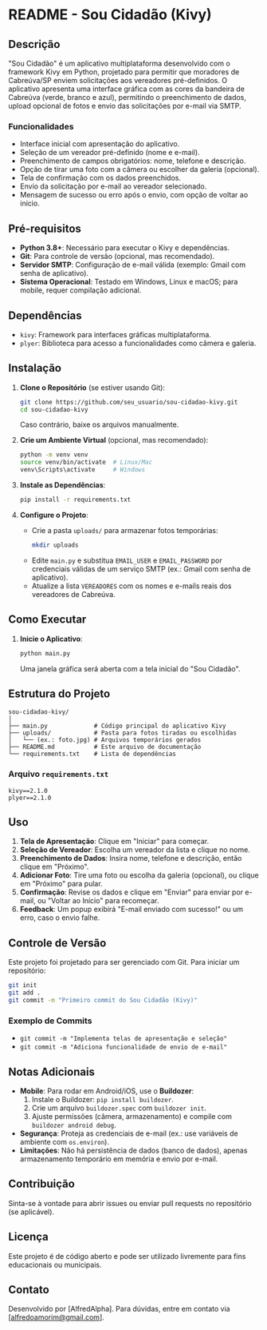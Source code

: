 # README - Sou Cidadão (Kivy)

## Descrição
"Sou Cidadão" é um aplicativo multiplataforma desenvolvido com o framework Kivy em Python, projetado para permitir que moradores de Cabreúva/SP enviem solicitações aos vereadores pré-definidos. O aplicativo apresenta uma interface gráfica com as cores da bandeira de Cabreúva (verde, branco e azul), permitindo o preenchimento de dados, upload opcional de fotos e envio das solicitações por e-mail via SMTP.

### Funcionalidades
- Interface inicial com apresentação do aplicativo.
- Seleção de um vereador pré-definido (nome e e-mail).
- Preenchimento de campos obrigatórios: nome, telefone e descrição.
- Opção de tirar uma foto com a câmera ou escolher da galeria (opcional).
- Tela de confirmação com os dados preenchidos.
- Envio da solicitação por e-mail ao vereador selecionado.
- Mensagem de sucesso ou erro após o envio, com opção de voltar ao início.

## Pré-requisitos
- **Python 3.8+**: Necessário para executar o Kivy e dependências.
- **Git**: Para controle de versão (opcional, mas recomendado).
- **Servidor SMTP**: Configuração de e-mail válida (exemplo: Gmail com senha de aplicativo).
- **Sistema Operacional**: Testado em Windows, Linux e macOS; para mobile, requer compilação adicional.

## Dependências
- `kivy`: Framework para interfaces gráficas multiplataforma.
- `plyer`: Biblioteca para acesso a funcionalidades como câmera e galeria.

## Instalação
1. **Clone o Repositório** (se estiver usando Git):
   ```bash
   git clone https://github.com/seu_usuario/sou-cidadao-kivy.git
   cd sou-cidadao-kivy
   ```
   Caso contrário, baixe os arquivos manualmente.

2. **Crie um Ambiente Virtual** (opcional, mas recomendado):
   ```bash
   python -m venv venv
   source venv/bin/activate  # Linux/Mac
   venv\Scripts\activate     # Windows
   ```

3. **Instale as Dependências**:
   ```bash
   pip install -r requirements.txt
   ```

4. **Configure o Projeto**:
   - Crie a pasta `uploads/` para armazenar fotos temporárias:
     ```bash
     mkdir uploads
     ```
   - Edite `main.py` e substitua `EMAIL_USER` e `EMAIL_PASSWORD` por credenciais válidas de um serviço SMTP (ex.: Gmail com senha de aplicativo).
   - Atualize a lista `VEREADORES` com os nomes e e-mails reais dos vereadores de Cabreúva.

## Como Executar
1. **Inicie o Aplicativo**:
   ```bash
   python main.py
   ```
   Uma janela gráfica será aberta com a tela inicial do "Sou Cidadão".

## Estrutura do Projeto
```
sou-cidadao-kivy/
│
├── main.py             # Código principal do aplicativo Kivy
├── uploads/            # Pasta para fotos tiradas ou escolhidas
│   └── (ex.: foto.jpg) # Arquivos temporários gerados
├── README.md           # Este arquivo de documentação
└── requirements.txt    # Lista de dependências
```

### Arquivo `requirements.txt`
```
kivy==2.1.0
plyer==2.1.0
```

## Uso
1. **Tela de Apresentação**: Clique em "Iniciar" para começar.
2. **Seleção de Vereador**: Escolha um vereador da lista e clique no nome.
3. **Preenchimento de Dados**: Insira nome, telefone e descrição, então clique em "Próximo".
4. **Adicionar Foto**: Tire uma foto ou escolha da galeria (opcional), ou clique em "Próximo" para pular.
5. **Confirmação**: Revise os dados e clique em "Enviar" para enviar por e-mail, ou "Voltar ao Início" para recomeçar.
6. **Feedback**: Um popup exibirá "E-mail enviado com sucesso!" ou um erro, caso o envio falhe.

## Controle de Versão
Este projeto foi projetado para ser gerenciado com Git. Para iniciar um repositório:
```bash
git init
git add .
git commit -m "Primeiro commit do Sou Cidadão (Kivy)"
```

### Exemplo de Commits
- `git commit -m "Implementa telas de apresentação e seleção"`
- `git commit -m "Adiciona funcionalidade de envio de e-mail"`

## Notas Adicionais
- **Mobile**: Para rodar em Android/iOS, use o **Buildozer**:
  1. Instale o Buildozer: `pip install buildozer`.
  2. Crie um arquivo `buildozer.spec` com `buildozer init`.
  3. Ajuste permissões (câmera, armazenamento) e compile com `buildozer android debug`.
- **Segurança**: Proteja as credenciais de e-mail (ex.: use variáveis de ambiente com `os.environ`).
- **Limitações**: Não há persistência de dados (banco de dados), apenas armazenamento temporário em memória e envio por e-mail.

## Contribuição
Sinta-se à vontade para abrir issues ou enviar pull requests no repositório (se aplicável).

## Licença
Este projeto é de código aberto e pode ser utilizado livremente para fins educacionais ou municipais.

## Contato
Desenvolvido por [AlfredAlpha]. Para dúvidas, entre em contato via [alfredoamorim@gmail.com].
